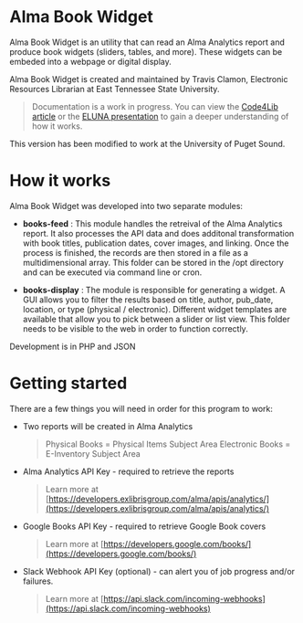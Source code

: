 # Alma Book Widget

Alma Book Widget is an utility that can read an Alma Analytics report and produce book widgets (sliders, tables, and more). These widgets can be embeded into a webpage or digital display. 

Alma Book Widget is created and maintained by Travis Clamon, Electronic Resources Librarian at East Tennessee State University.

>Documentation is a work in progress. You can view the [Code4Lib article](https://dc.etsu.edu/etsu-works/4868/) or the [ELUNA presentation](https://dc.etsu.edu/etsu-works/4869/) to gain a deeper understanding of how it works. 

This version has been modified to work at the University of Puget Sound.


# How it works

Alma Book Widget was developed into two separate modules:

 - **books-feed** : This module handles the retreival of the Alma Analytics report. It also processes the API data and does additonal transformation with book titles, publication dates, cover images, and linking. Once the process is finished, the records are then stored in a file as a multidimensional array. This folder can be stored in the /opt directory and can be executed via command line or cron. 
 
 - **books-display** : The module is responsible for generating a widget. A GUI allows you to filter the results based on title, author, pub_date, location, or type (physical / electronic). Different widget templates are available that allow you to pick between a slider or list view. This folder needs to be visible to the web in order to function correctly. 

Development is in PHP and JSON

# Getting started

There are a few things you will need in order for this program to work:

 - Two reports will be created in Alma Analytics 
	> Physical Books = Physical Items Subject Area
	>Electronic Books = E-Inventory Subject Area

 - Alma Analytics API Key - required to retrieve the reports
	> Learn more at [https://developers.exlibrisgroup.com/alma/apis/analytics/](https://developers.exlibrisgroup.com/alma/apis/analytics/)
	

 - Google Books API Key - required to retrieve Google Book covers
	 > Learn more at [https://developers.google.com/books/](https://developers.google.com/books/)
 - Slack Webhook API Key (optional) - can alert you of job progress and/or failures. 
	 > Learn more at [https://api.slack.com/incoming-webhooks](https://api.slack.com/incoming-webhooks)
